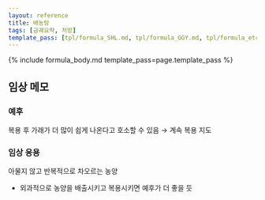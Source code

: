```yaml
---
layout: reference
title: 배농탕
tags: [금궤요략, 처방]
template_pass: [tpl/formula_SHL.md, tpl/formula_GGY.md, tpl/formula_etc.md]
---
```


{% include formula_body.md template_pass=page.template_pass %}


## 임상 메모

### 예후

복용 후 가래가 더 많이 쉽게 나온다고 호소할 수 있음 → 계속 복용 지도

### 임상 응용

아물지 않고 반복적으로 차오르는 농양
* 외과적으로 농양을 배출시키고 복용시키면 예후가 더 좋을 듯
